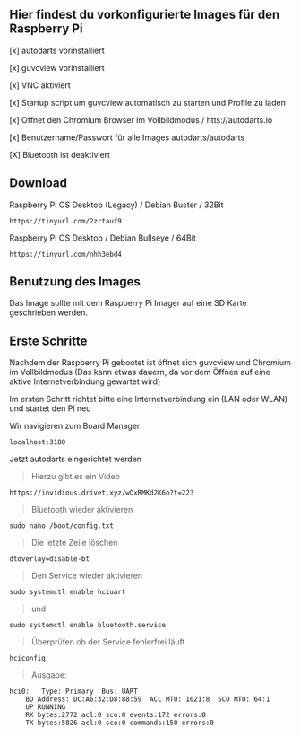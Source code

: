 ## Hier findest du vorkonfigurierte Images für den Raspberry Pi

[x] autodarts vorinstalliert

[x] guvcview vorinstalliert

[x] VNC aktiviert

[x] Startup script um guvcview automatisch zu starten und Profile zu laden

[x] Offnet den Chromium Browser im Vollbildmodus / htts://autodarts.io

[x] Benutzername/Passwort für alle Images autodarts/autodarts

[X] Bluetooth ist deaktiviert


## Download

Raspberry Pi OS Desktop (Legacy) / Debian Buster / 32Bit
```
https://tinyurl.com/2zrtauf9
```

Raspberry Pi OS Desktop / Debian Bullseye / 64Bit
```
https://tinyurl.com/nhh3ebd4
```



## Benutzung des Images

Das Image sollte mit dem Raspberry Pi Imager auf eine SD Karte geschrieben werden.

## Erste Schritte

Nachdem der Raspberry Pi gebootet ist öffnet sich guvcview und Chromium im Vollbildmodus (Das kann etwas dauern, da vor dem Öffnen auf eine aktive Internetverbindung gewartet wird)

Im ersten Schritt richtet bitte eine Internetverbindung ein (LAN oder WLAN) und startet den Pi neu


Wir navigieren zum Board Manager
```
localhost:3180
```

Jetzt autodarts eingerichtet werden

> Hierzu gibt es ein Video
```
https://invidious.drivet.xyz/wQxRMKd2K6o?t=223
```

> Bluetooth wieder aktivieren

```
sudo nano /boot/config.txt
```

> Die letzte Zeile löschen
```
dtoverlay=disable-bt
```

> Den Service wieder aktivieren
```
sudo systemctl enable hciuart
```

> und
```
sudo systemctl enable bluetooth.service
```

> Überprüfen ob der Service fehlerfrei läuft
```
hciconfig
```

> Ausgabe:
```
hci0:	Type: Primary  Bus: UART
	BD Address: DC:A6:32:D8:88:59  ACL MTU: 1021:8  SCO MTU: 64:1
	UP RUNNING 
	RX bytes:2772 acl:0 sco:0 events:172 errors:0
	TX bytes:5826 acl:0 sco:0 commands:150 errors:0
```
